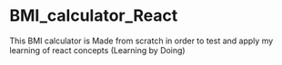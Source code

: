 # BMI_calculator_React

This BMI calculator is Made from scratch in order to test and apply my learning of react concepts (Learning by Doing)
